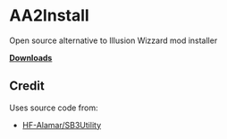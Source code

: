 # AA2Install
Open source alternative to Illusion Wizzard mod installer

[**Downloads**](https://github.com/aa2g/AA2Install/releases)

## Credit
Uses source code from:
+ [HF-Alamar/SB3Utility](https://github.com/HF-Alamar/SB3Utility)
